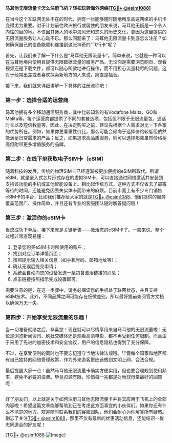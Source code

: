 **马耳他无限流量卡怎么注册飞机？轻松玩转海外网络[[TG💪+ @esim1088](https://t.me/s/esim1088)]**

在当今这个互联网无处不在的时代，拥有一张能够随时随地畅享高速网络的手机卡变得尤为重要。对于计划前往欧洲旅行或居住的朋友来说，马耳他无疑是一个令人向往的目的地。不仅因其迷人的地中海风光和悠久的历史文化，更因为这里提供的无限流量服务让人心动不已。那么问题来了：马耳他无限流量卡到底怎么注册？如何确保自己的设备能顺利连接到这张神奇的“飞行卡”呢？

首先，让我们来了解一下什么是“马耳他无限流量卡”。简单来说，它就是一种可以在马耳他境内使用且提供无限数据流量的服务产品。无论你是需要浏览网页、观看视频还是下载文件，都可以随心所欲地进行操作，而不用担心流量耗尽的问题。这对于经常出差或者喜欢探索新地方的人来说，简直是福音。

接下来，我们就来详细讲解一下具体的注册流程吧！

### 第一步：选择合适的运营商

马耳他拥有多个移动通信服务商，其中比较知名的有Vodafone Malta、GO和Melita等。每个运营商都提供了不同的套餐选项，包括但不限于无限流量包、通话时长以及短信数量等。因此，在决定购买之前，建议先根据个人需求对比一下各家的优势所在。例如，如果你更看重性价比，那么可能会倾向于选择价格较低但依然能满足日常需求的产品；反之，如果追求高品质服务，则可以选择那些虽然价格稍高但附带更多增值服务的品牌。

### 第二步：在线下单获取电子SIM卡（eSIM）

随着科技的发展，传统的物理SIM卡已经逐渐被更加便捷的eSIM所取代。所谓eSIM，就是嵌入式芯片形式存在的虚拟SIM卡，可以直接通过网络激活并安装到支持该功能的手机或其他智能设备上。相比起传统方式，这种方式不仅省去了邮寄等待的时间，还能避免因丢失实体卡而带来的麻烦。目前市面上有不少专门销售eSIM卡的平台，比如我们推荐给大家的就是[TG💪+ @esim1088](https://t.me/s/esim1088)，他们提供的服务覆盖范围广、操作简单，并且还有专业的客服团队随时解答疑问哦！

### 第三步：激活你的eSIM卡

当您成功下单后，接下来就是关键步骤——激活您的eSIM卡了。一般来说，整个过程非常直观易懂：

1. 登录您购买eSIM卡时所使用的账户；
2. 找到对应订单详情页面；
3. 按照提示输入相关信息（如手机号码、邮箱地址等）；
4. 确认无误后提交申请；
5. 系统会自动向您的设备发送一条包含激活链接的消息；
6. 点击链接按照指示完成设置即可。

需要注意的是，在这一步骤中，请务必保证您的手机处于联网状态，并且支持eSIM技术。此外，不同品牌之间可能存在细微差别，所以最好提前查阅官方文档以确保万无一失。

### 第四步：开始享受无限流量的乐趣！

当一切准备就绪之后，恭喜您！现在就可以尽情享用来自马耳他的无限流量啦！无论是浏览新闻资讯、刷社交媒体还是观看高清电影，都不再受到任何限制。而且由于采用了先进的加密技术和安全协议，用户的信息隐私也得到了充分保障。

不过，在享受便利的同时也不要忘记遵守当地法律法规哦。毕竟每个国家和地区都有自己独特的网络管理政策，作为外来游客更应该做到文明上网、合法合规。

最后提醒大家一点：虽然马耳他无限流量卡确实方便实用，但也要合理规划使用频率，避免不必要的浪费。毕竟资源有限，珍惜每一兆都是对地球母亲最好的回馈呢！

---

好了朋友们，以上就是关于如何注册马耳他无限流量卡并将其应用于飞机上的全部内容啦！希望这篇文章能够帮助到正在考虑这方面事宜的小伙伴们。如果你还有什么不清楚的地方，欢迎随时联系我们的客服团队，他们会耐心为你解答所有疑惑。别忘了关注[TG💪+ @esim1088](https://t.me/s/esim1088)，那里不仅有最新的优惠活动信息，还能结识一群志同道合的好友呢！

[[TG💪+ @esim1088](https://t.me/s/esim1088) ![Image](https://i.postimg.cc/4NQfJmqS/Snipaste-2025-05-13-00-14-12.png)]